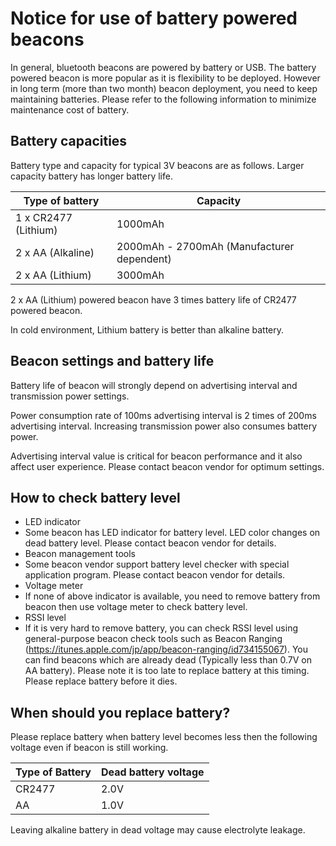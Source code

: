 <!--
The MIT License (MIT)

Copyright (c) 2014, 2015 IBM Corporation
Permission is hereby granted, free of charge, to any person obtaining a copy
of this software and associated documentation files (the "Software"), to deal
in the Software without restriction, including without limitation the rights
to use, copy, modify, merge, publish, distribute, sublicense, and/or sell
copies of the Software, and to permit persons to whom the Software is
furnished to do so, subject to the following conditions:

The above copyright notice and this permission notice shall be included in all
copies or substantial portions of the Software.

THE SOFTWARE IS PROVIDED "AS IS", WITHOUT WARRANTY OF ANY KIND, EXPRESS OR
IMPLIED, INCLUDING BUT NOT LIMITED TO THE WARRANTIES OF MERCHANTABILITY,
FITNESS FOR A PARTICULAR PURPOSE AND NONINFRINGEMENT. IN NO EVENT SHALL THE
AUTHORS OR COPYRIGHT HOLDERS BE LIABLE FOR ANY CLAIM, DAMAGES OR OTHER
LIABILITY, WHETHER IN AN ACTION OF CONTRACT, TORT OR OTHERWISE, ARISING FROM,
OUT OF OR IN CONNECTION WITH THE SOFTWARE OR THE USE OR OTHER DEALINGS IN THE
SOFTWARE.
-->


# Notice for use of battery powered beacons 
In general, bluetooth beacons are powered by battery or USB. 
The battery powered beacon is more popular as it is flexibility to be deployed. 
However in long term (more than two month) beacon deployment, you need to keep maintaining batteries.
Please refer to the following information to minimize maintenance cost of battery.

## Battery capacities
Battery type and capacity for typical 3V beacons are as follows. Larger capacity battery has longer battery life.

| Type of battery | Capacity |
|---------------------|---------|
| 1 x CR2477 (Lithium)| 1000mAh |
| 2 x AA (Alkaline)   | 2000mAh - 2700mAh (Manufacturer dependent) |
| 2 x AA (Lithium)    | 3000mAh | 

2 x AA (Lithium) powered beacon have 3 times battery life of CR2477 powered beacon.

In cold environment, Lithium battery is better than alkaline battery.

## Beacon settings and battery life
Battery life of beacon will strongly depend on advertising interval and transmission power settings.

Power consumption rate of 100ms advertising interval is 2 times of 200ms advertising interval.
Increasing transmission power also consumes battery power.

Advertising interval value is critical for beacon performance and it also affect user experience.
Please contact beacon vendor for optimum settings.

## How to check battery level
* LED indicator
 * Some beacon has LED indicator for battery level.
   LED color changes on dead battery level.
   Please contact beacon vendor for details.
* Beacon management tools
 * Some beacon vendor support battery level checker with special application program.
   Please contact beacon vendor for details. 
* Voltage meter
 * If none of above indicator is available, you need to remove battery from beacon then use voltage meter to check battery level.
* RSSI level  
 * If it is very hard to remove battery, you can check RSSI level using general-purpose beacon check tools such as Beacon Ranging (https://itunes.apple.com/jp/app/beacon-ranging/id734155067). 
   You can find beacons which are already dead (Typically less than 0.7V on AA battery).
   Please note it is too late to replace battery at this timing. Please replace battery before it dies.  

## When should you replace battery?
Please replace battery when battery level becomes less then the following voltage even if beacon is still working. 

| Type of Battery | Dead battery voltage |
|--------|------|
| CR2477 | 2.0V |
| AA	 | 1.0V |

Leaving alkaline battery in dead voltage may cause electrolyte leakage.
